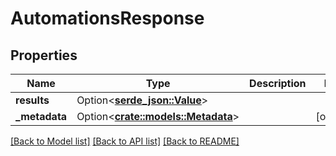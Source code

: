 # AutomationsResponse

## Properties

Name | Type | Description | Notes
------------ | ------------- | ------------- | -------------
**results** | Option<[**serde_json::Value**](.md)> |  | 
**_metadata** | Option<[**crate::models::Metadata**](metadata.md)> |  | [optional]

[[Back to Model list]](../README.md#documentation-for-models) [[Back to API list]](../README.md#documentation-for-api-endpoints) [[Back to README]](../README.md)


